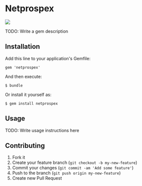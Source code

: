# Netprospex

[![](https://api.tddium.com:443/matteodepalo/netprospex/badges/65089.png?badge_token=82a33421b89213ab6426816a077ad942d52a8db6)](https://api.tddium.com:443/matteodepalo/netprospex/suites/65089)

TODO: Write a gem description

## Installation

Add this line to your application's Gemfile:

    gem 'netprospex'

And then execute:

    $ bundle

Or install it yourself as:

    $ gem install netprospex

## Usage

TODO: Write usage instructions here

## Contributing

1. Fork it
2. Create your feature branch (`git checkout -b my-new-feature`)
3. Commit your changes (`git commit -am 'Add some feature'`)
4. Push to the branch (`git push origin my-new-feature`)
5. Create new Pull Request

